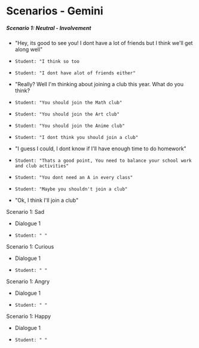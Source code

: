 # Scenarios - Gemini

##### Scenario 1: Neutral - Involvement
  - "Hey, its good to see you! I dont have a lot of friends but I think we'll get along well"
  -     Student: "I think so too
  -     Student: "I dont have alot of friends either"
 - "Really? Well I'm thinking about joining a club this year. What do you think?
 -     Student: "You should join the Math club"
 -     Student: "You should join the Art club"
 -     Student: "You should join the Anime club"
 -     Student: "I dont think you should join a club"
 - "I guess I could, I dont know if I'll have enough time to do homework"
 -     Student: "Thats a good point, You need to balance your school work and club activities"
 -     Student: "You dont need an A in every class"
 -     Student: "Maybe you shouldn't join a club"
 - "Ok, I think I'll join a club"


  

 
Scenario 1: Sad
  - Dialogue 1
  -     Student: " "

Scenario 1: Curious
  - Dialogue 1
  -     Student: " "
 
 Scenario 1: Angry
  - Dialogue 1
  -     Student: " "

Scenario 1: Happy
  - Dialogue 1
  -     Student: " "





